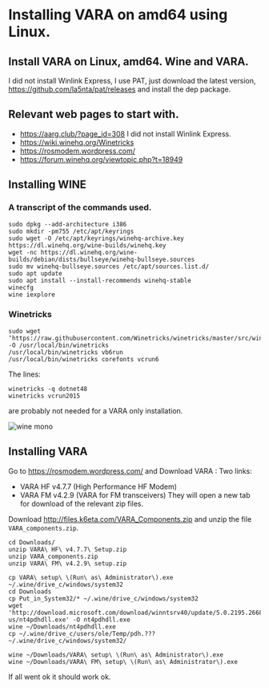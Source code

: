 
# Installing VARA on amd64 using Linux.

## Install VARA on Linux, amd64. Wine and VARA.
I did not install Winlink Express, I use PAT, just download 
the latest version, https://github.com/la5nta/pat/releases and
install the dep package. 


## Relevant web pages to start with.

- https://aarg.club/?page_id=308 I did not install Winlink Express.
- https://wiki.winehq.org/Winetricks
- https://rosmodem.wordpress.com/
- https://forum.winehq.org/viewtopic.php?t=18949


## Installing WINE
### A transcript of the commands used.
```
sudo dpkg --add-architecture i386
sudo mkdir -pm755 /etc/apt/keyrings
sudo wget -O /etc/apt/keyrings/winehq-archive.key https://dl.winehq.org/wine-builds/winehq.key
wget -nc https://dl.winehq.org/wine-builds/debian/dists/bullseye/winehq-bullseye.sources
sudo mv winehq-bullseye.sources /etc/apt/sources.list.d/
sudo apt update
sudo apt install --install-recommends winehq-stable
winecfg
wine iexplore
```
### Winetricks
```
sudo wget ‘https://raw.githubusercontent.com/Winetricks/winetricks/master/src/winetricks’ -O /usr/local/bin/winetricks
/usr/local/bin/winetricks vb6run
/usr/local/bin/winetricks corefonts vcrun6 
```
The lines:
```
winetricks -q dotnet48
winetricks vcrun2015
``` 
are probably not needed for a VARA only installation.


![wine mono](https://github.com/olewsaa/amateur-radio/pat-amd64/wine-mono.png 
"Click yes to install mono")


## Installing VARA
Go to  https://rosmodem.wordpress.com/ and  Download VARA : 
Two links:
- VARA HF v4.7.7 (High Performance HF Modem)
- VARA FM v4.2.9 (VARA for FM transceivers)
They will open a new tab for download of the relevant zip files.

Download http://files.k6eta.com/VARA_Components.zip and unzip the 
file ```VARA_components.zip```.
```
cd Downloads/
unzip VARA\ HF\ v4.7.7\ Setup.zip 
unzip VARA_components.zip 
unzip VARA\ FM\ v4.2.9\ setup.zip

cp VARA\ setup\ \(Run\ as\ Administrator\).exe ~/.wine/drive_c/windows/system32
cd Downloads
cp Put_in_System32/* ~/.wine/drive_c/windows/system32 
wget 'http://download.microsoft.com/download/winntsrv40/update/5.0.2195.2668/nt4/en-us/nt4pdhdll.exe' -O nt4pdhdll.exe
wine ~/Downloads/nt4pdhdll.exe
cp ~/.wine/drive_c/users/ole/Temp/pdh.??? ~/.wine/drive_c/windows/system32/

wine ~/Downloads/VARA\ setup\ \(Run\ as\ Administrator\).exe
wine ~/Downloads/VARA\ FM\ setup\ \(Run\ as\ Administrator\).exe
```

If all went ok it should work ok.




